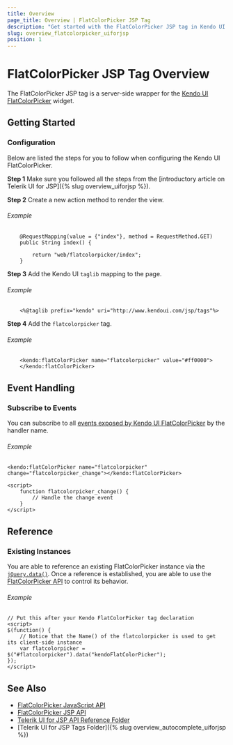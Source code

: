 ```yaml
---
title: Overview
page_title: Overview | FlatColorPicker JSP Tag
description: "Get started with the FlatColorPicker JSP tag in Kendo UI."
slug: overview_flatcolorpicker_uiforjsp
position: 1
---
```


# FlatColorPicker JSP Tag Overview

The FlatColorPicker JSP tag is a server-side wrapper for the [Kendo UI FlatColorPicker](/api/javascript/ui/flatcolorpicker) widget.

## Getting Started

### Configuration

Below are listed the steps for you to follow when configuring the Kendo UI FlatColorPicker.

**Step 1** Make sure you followed all the steps from the [introductory article on Telerik UI for JSP]({% slug overview_uiforjsp %}).

**Step 2** Create a new action method to render the view.

###### Example

        @RequestMapping(value = {"index"}, method = RequestMethod.GET)
        public String index() {

            return "web/flatcolorpicker/index";
        }

**Step 3** Add the Kendo UI `taglib` mapping to the page.

###### Example

        <%@taglib prefix="kendo" uri="http://www.kendoui.com/jsp/tags"%>

**Step 4** Add the `flatcolorpicker` tag.

###### Example

        <kendo:flatColorPicker name="flatcolorpicker" value="#ff0000">
        </kendo:flatColorPicker>

## Event Handling

### Subscribe to Events

You can subscribe to all [events exposed by Kendo UI FlatColorPicker](/api/javascript/ui/flatcolorpicker#events) by the handler name.

###### Example

    <kendo:flatColorPicker name="flatcolorpicker" change="flatcolorpicker_change"></kendo:flatColorPicker>

    <script>
        function flatcolorpicker_change() {
            // Handle the change event
        }
    </script>

## Reference

### Existing Instances

You are able to reference an existing FlatColorPicker instance via the [`jQuery.data()`](http://api.jquery.com/jQuery.data/). Once a reference is established, you are able to use the [FlatColorPicker API](/api/javascript/ui/flatcolorpicker#methods) to control its behavior.

###### Example

    // Put this after your Kendo FlatColorPicker tag declaration
    <script>
    $(function() {
        // Notice that the Name() of the flatcolorpicker is used to get its client-side instance
        var flatcolorpicker = $("#flatcolorpicker").data("kendoFlatColorPicker");
    });
    </script>

## See Also

* [FlatColorPicker JavaScript API](/api/javascript/ui/flatcolorpicker)
* [FlatColorPicker JSP API](/api/jsp/flatcolorpicker/messages)
* [Telerik UI for JSP API Reference Folder](/api/jsp/autocomplete/animation)
* [Telerik UI for JSP Tags Folder]({% slug overview_autocomplete_uiforjsp %})
